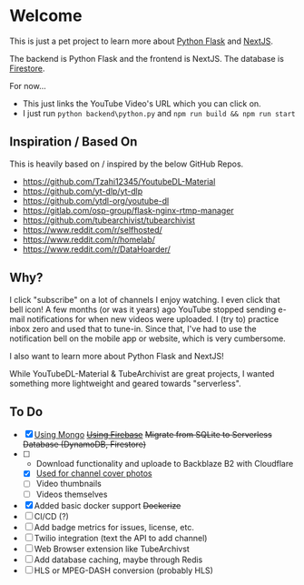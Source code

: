 # Welcome

This is just a pet project to learn more about [Python Flask](https://flask.palletsprojects.com/en/2.1.x/) and [NextJS](https://nextjs.org/).

The backend is Python Flask and the frontend is NextJS. The database is [Firestore](https://cloud.google.com/firestore/).

For now...
- This just links the YouTube Video's URL which you can click on.
- I just run `python backend\python.py` and `npm run build && npm run start`


## Inspiration / Based On
This is heavily based on / inspired by the below GitHub Repos.
- https://github.com/Tzahi12345/YoutubeDL-Material
- https://github.com/yt-dlp/yt-dlp
- https://github.com/ytdl-org/youtube-dl
- https://gitlab.com/osp-group/flask-nginx-rtmp-manager
- https://github.com/tubearchivist/tubearchivist
- https://www.reddit.com/r/selfhosted/
- https://www.reddit.com/r/homelab/
- https://www.reddit.com/r/DataHoarder/

## Why?

I click "subscribe" on a lot of channels I enjoy watching. I even click that bell icon! A few months (or was it years) ago YouTube stopped sending e-mail notifications for when new videos were uploaded. I (try to) practice inbox zero and used that to tune-in. Since that, I've had to use the notification bell on the mobile app or website, which is very cumbersome.

I also want to learn more about Python Flask and NextJS!

While YouTubeDL-Material & TubeArchivist are great projects, I wanted something more lightweight and geared towards "serverless".


## To Do

- [X] [Using Mongo](https://github.com/hxrsmurf/ytdlp-flask-nextjs/pull/13) ~~[Using Firebase](https://github.com/hxrsmurf/ytdlp-flask-nextjs/pull/5)~~ ~~Migrate from SQLite to Serverless Database (DynamoDB, Firestore)~~
- [ ] - Download functionality and uploade to Backblaze B2 with Cloudflare
  - [X] [Used for channel cover photos](https://github.com/hxrsmurf/ytdlp-flask-nextjs/pull/15)
  - [ ] Video thumbnails
  - [ ] Videos themselves
- [X] Added basic docker support ~~Dockerize~~
- [ ] CI/CD (?)
- [ ] Add badge metrics for issues, license, etc.
- [ ] Twilio integration (text the API to add channel)
- [ ] Web Browser extension like TubeArchivst
- [ ] Add database caching, maybe through Redis
- [ ] HLS or MPEG-DASH conversion (probably HLS)
